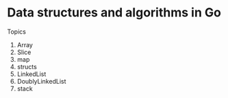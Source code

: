 # Data structures and algorithms in Go

Topics
<ol>
<li>Array</li>
<li>Slice</li>
<li>map</li>
<li>structs</li>
<li>LinkedList</li>
<li>DoublyLinkedList</li>
<li>stack</li> 
</ol>